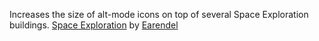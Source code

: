 Increases the size of alt-mode icons on top of several Space Exploration buildings.
[Space Exploration](https://mods.factorio.com/mod/space-exploration) by [Earendel](https://mods.factorio.com/user/Earendel)
